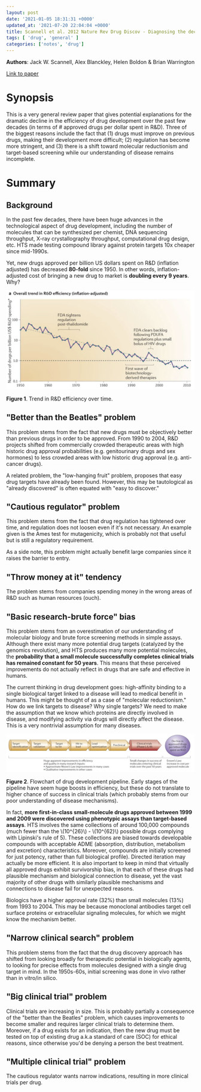 ```yaml
---
layout: post
date: '2021-01-05 18:31:31 +0000'
updated_at: '2021-07-20 22:04:04 +0000'
title: Scannell et al. 2012 Nature Rev Drug Discov - Diagnosing the decline in pharmaceutical R&D efficiency
tags: [ 'drug', 'general' ]
categories: ['notes', 'drug']
---
```


**Authors**: Jack W. Scannell, Alex Blanckley, Helen Boldon & Brian Warrington

[Link to paper](https://www.nature.com/articles/nrd3681)

# Synopsis

This is a very general review paper that gives potential explanations for the dramatic decline in the efficiency of drug development over the past few decades (in terms of # approved drugs per dollar spent in R&D). Three of the biggest reasons include the fact that (1) drugs must improve on previous drugs, making their development more difficult; (2) regulation has become more stringent, and (3) there is a shift toward molecular reductionism and target-based screening while our understanding of disease remains incomplete.

# Summary

## Background

In the past few decades, there have been huge advances in the technological aspect of drug development, including the number of molecules that can be synthesized per chemist, DNA sequencing throughput, X-ray crystallography throughput, computational drug design, etc. HTS made testing compound library against protein targets 10x cheaper since mid-1990s.

Yet, new drugs approved per billion US dollars spent on R&D (inflation adjusted) has decreased **80-fold** since 1950. In other words, inflation-adjusted cost of bringing a new drug to market is **doubling every 9 years**. Why?

![image.png](/assets/Scannell-et-al-2012-Nature-Rev-Drug-Discov-Diagnosing-the-decline-in-pharmaceutical-R&D-efficiency-image.png)

**Figure 1**. Trend in R&D efficiency over time.

## "Better than the Beatles" problem

This problem stems from the fact that new drugs must be objectively better than previous drugs in order to be approved. From 1990 to 2004, R&D projects shifted from commercially crowded therapeutic areas with high historic drug approval probabilities (e.g. genitourinary drugs and sex hormones) to less crowded areas with low historic drug approval (e.g. anti-cancer drugs). 

A related problem, the "low-hanging fruit" problem, proposes that easy drug targets have already been found. However, this may be tautological as "already discovered" is often equated with "easy to discover."

## "Cautious regulator" problem

This problem stems from the fact that drug regulation has tightened over time, and regulation does not loosen even if it's not necessary. An example given is the Ames test for mutagenicity, which is probably not that useful but is still a regulatory requirement.

As a side note, this problem might actually benefit large companies since it raises the barrier to entry.

##  "Throw money at it" tendency

The problem stems from companies spending money in the wrong areas of R&D such as human resources (ouch).

## "Basic research-brute force" bias

This problem stems from an overestimation of our understanding of molecular biology and brute force screening methods in simple assays. Although there exist many more potential drug targets (catalyzed by the genomics revolution), and HTS produces many more potential molecules, the **probability that a small molecule successfully completes clinical trials has remained constant for 50 years**. This means that these perceived improvements do not actually reflect in drugs that are safe and effective in humans.

The current thinking in drug development goes: high-affinity binding to a single biological target linked to a disease will lead to medical benefit in humans. This might be thought of as a case of "molecular reductionism." How do we link targets to disease? Why single targets? We need to make the assumption that we know which proteins are directly involved in disease, and modifying activity via drugs will directly affect the disease. This is a very nontrivial assumption for many diseases.

![image-1.png](/assets/Scannell-et-al-2012-Nature-Rev-Drug-Discov-Diagnosing-the-decline-in-pharmaceutical-R&D-efficiency-image-1.png)

**Figure 2**. Flowchart of drug development pipeline. Early stages of the pipeline have seem huge boosts in efficiency, but these do not translate to higher chance of success in clinical trials (which probably stems from our poor understanding of disease mechanisms).

In fact, **more first-in-class small-molecule drugs approved between 1999 and 2009 were discovered using phenotypic assays than target-based assays**. HTS involves the same collections of around 100,000 compounds (much fewer than the \\(10^{26}\\) - \\(10^{62}\\) possible drugs complying with Lipinski's rule of 5). These collections are biased towards developable compounds with acceptable ADME (absorption, distribution, metabolism and excretion) characteristics. Moreover, compounds are initially screened for just potency, rather than full biological profile). Directed iteration may actually be more efficient. It is also important to keep in mind that virtually all approved drugs exhibit survivorship bias, in that each of these drugs had plausible mechanism and biological connection to disease, yet the vast majority of other drugs with similarly plausible mechanisms and connections to disease fail for unexpected reasons.

Biologics have a higher approval rate (32%) than small molecules (13%) from 1993 to 2004. This may be because monoclonal antibodies target cell surface proteins or extracellular signaling molecules, for which we might know the mechanism better.

## "Narrow clinical search" problem

This problem stems from the fact that the drug discovery approach has shifted from looking broadly for therapeutic potential in biologically agents, to looking for precise effects from molecules designed with a single drug target in mind. In the 1950s-60s, initial screening was done in vivo rather than in vitro/in silico.

## "Big clinical trial" problem

Clinical trials are increasing in size. This is probably partially a consequence of the "better than the Beatles" problem, which causes improvements to become smaller and requires larger clinical trials to determine them. Moreover, if a drug exists for an indication, then the new drug must be tested on top of existing drug a.k.a standard of care (SOC) for ethical reasons, since otherwise you'd be denying a person the best treatment.

## "Multiple clinical trial" problem

The cautious regulator wants narrow indications, resulting in more clinical trials per drug.
